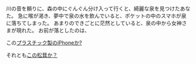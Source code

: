 ﻿川の音を頼りに、森の中にぐんぐん分け入って行くと、綺麗な泉を見つけたあなた。
急に喉が渇き、夢中で泉の水を飲んでいると、ポケットの中のスマホが泉に落ちてしまった。
あまりのできごとに茫然としていると、泉の中から女神さまが現れた。
お前が落としたのは、

この[プラスチック製のiPhoneか?](../smartphone/iphone-plastic.md)


それとも[この松茸か？](../mattake/mattake.md)
